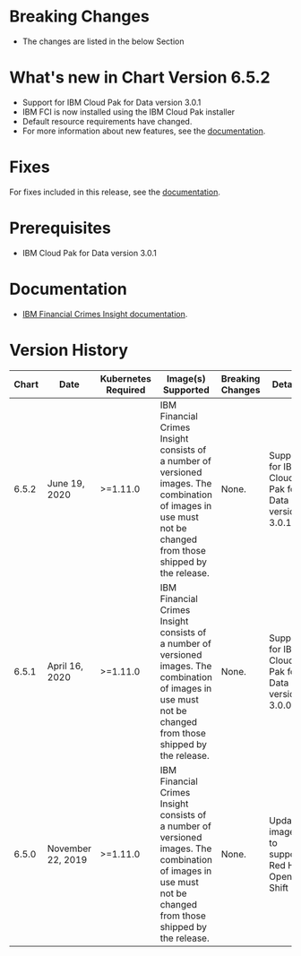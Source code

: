 # Breaking Changes
* The changes are listed in the below Section

# What's new in Chart Version 6.5.2

* Support for IBM Cloud Pak for Data version 3.0.1
* IBM FCI is now installed using the IBM Cloud Pak installer
* Default resource requirements have changed.
* For more information about new features, see the [documentation](https://www.ibm.com/support/knowledgecenter/SSCKRH).

# Fixes

For fixes included in this release, see the [documentation](https://www.ibm.com/support/knowledgecenter/SSCKRH).

# Prerequisites
* IBM Cloud Pak for Data version 3.0.1

# Documentation
* [IBM Financial Crimes Insight documentation](https://www.ibm.com/support/knowledgecenter/SSCKRH).

# Version History
| Chart | Date               | Kubernetes Required                                                                    | Image(s) Supported                                                                                                                                  | Breaking Changes     | Details                                                          |
| ----- | ------------------ | -------------------------------------------------------------------------------------- | --------------------------------------------------------------------------------------------------------------------------------------------------- | -------------------- | ---------------------------------------------------------------- |
| 6.5.2 | June 19, 2020   | >=1.11.0                                                                               | IBM Financial Crimes Insight consists of a number of versioned images. The combination of images in use must not be changed from those shipped by the release. | None.               | Support for IBM Cloud Pak for Data version 3.0.1
| 6.5.1 | April 16, 2020   | >=1.11.0                                                                               | IBM Financial Crimes Insight consists of a number of versioned images. The combination of images in use must not be changed from those shipped by the release. | None.               | Support for IBM Cloud Pak for Data version 3.0.0
| 6.5.0 | November 22, 2019   | >=1.11.0                                                                               | IBM Financial Crimes Insight consists of a number of versioned images. The combination of images in use must not be changed from those shipped by the release. | None.               | Updated images to support Red Hat Open Shift                                   |
